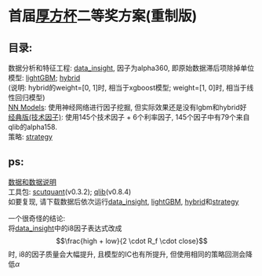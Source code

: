 # 首届[厚方杯](http://gdhf-inv.com/news_detail.php?CateID=11110&id=147)二等奖方案(重制版)

## 目录:  
数据分析和特征工程: [data_insight](https://github.com/HaoningChen/Houfang-Cup/blob/main/data_insight.ipynb), 因子为alpha360, 即原始数据滞后项除掉单位  
模型: [lightGBM](https://github.com/HaoningChen/Houfang-Cup/blob/main/lgbm.ipynb);  [hybrid](https://github.com/HaoningChen/Houfang-Cup/blob/main/hybrid.ipynb)  
(说明: hybrid的weight=[0, 1]时, 相当于xgboost模型; weight=[1, 0]时, 相当于线性回归模型)  
[NN Models](https://github.com/HaoningChen/Houfang-Cup/tree/main/NN%20Models): 使用神经网络进行因子挖掘, 但实际效果还是没有lgbm和hybrid好  
[经典版(技术因子)](https://github.com/HaoningChen/Houfang-Cup/tree/main/%E7%BB%8F%E5%85%B8%E7%89%88(%E6%8A%80%E6%9C%AF%E5%9B%A0%E5%AD%90)): 使用145个技术因子 + 6个利率因子, 145个因子中有79个来自qlib的alpha158.   
策略: [strategy](https://github.com/HaoningChen/Houfang-Cup/blob/main/strategy.ipynb)

## ps:  
[数据和数据说明](https://www.kaggle.com/datasets/harleychan/csi300)  
工具包: [scutquant](https://github.com/HaoningChen/ScutQuant)(v0.3.2); [qlib](https://github.com/microsoft/qlib)(v0.8.4)  
如要复现, 请下载数据后依次运行[data_insight](https://github.com/HaoningChen/Houfang-Cup/blob/main/data_insight.ipynb), [lightGBM](https://github.com/HaoningChen/Houfang-Cup/blob/main/lgbm.ipynb), [hybrid](https://github.com/HaoningChen/Houfang-Cup/blob/main/hybrid.ipynb)和[strategy](https://github.com/HaoningChen/Houfang-Cup/blob/main/strategy.ipynb)  

一个很奇怪的结论:   
将[data_insight](https://github.com/HaoningChen/Houfang-Cup/blob/main/data_insight.ipynb)中的i8因子表达式改成
$$\frac{high + low}{2 \cdot R_f \cdot close}$$
时, i8的因子质量会大幅提升, 且模型的IC也有所提升, 但使用相同的策略回测会降低$\alpha$
